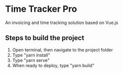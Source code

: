 # Time Tracker Pro

An invoicing and time tracking solution based on Vue.js

## Steps to build the project

1. Open terminal, then navigate to the project folder
2. Type "yarn install"
3. Type "yarn serve"
4. When ready to deploy, type "yarn build"